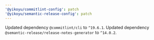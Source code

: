 ```yaml
---
'@yikoyu/commitlint-config': patch
'@yikoyu/semantic-release-config': patch
---
```


Updated dependency `@commitlint/cli` to `^19.6.1`.
Updated dependency `@semantic-release/release-notes-generator` to `^14.0.2`.
